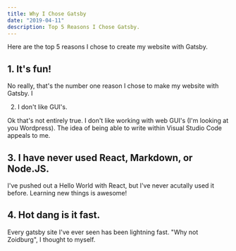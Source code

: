 ```yaml
---
title: Why I Chose Gatsby
date: "2019-04-11"
description: Top 5 Reasons I Chose Gatsby.
---
```


Here are the top 5 reasons I chose to create my website with Gatsby.

## 1. It's fun! 
No really, that's the number one reason I chose to make my website with Gatsby. I

2. I don't like GUI's.

Ok that's not entirely true. I don't like working with web GUI's (I'm looking at you Wordpress). The idea of being able to write within Visual Studio Code appeals to me.

## 3. I have never used React, Markdown, or Node.JS.

I've pushed out a Hello World with React, but I've never acutally used it before. Learning new things is awesome!

## 4. Hot dang is it fast.

Every gatsby site I've ever seen has been lightning fast. "Why not Zoidburg", I thought to myself.